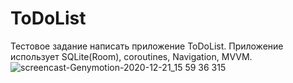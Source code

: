 # ToDoList
Тестовое задание написать приложение ToDoList. 
Приложение использует SQLite(Room), coroutines, Navigation, MVVM.
![screencast-Genymotion-2020-12-21_15 59 36 315](https://user-images.githubusercontent.com/36378352/102780123-761a4f80-43a6-11eb-8b73-71b873423177.gif)
